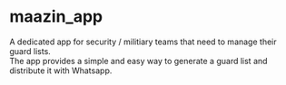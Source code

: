 # maazin_app

A dedicated app for security / militiary teams that need to manage their guard lists.\
The app provides a simple and easy way to generate a guard list and distribute it with Whatsapp.

